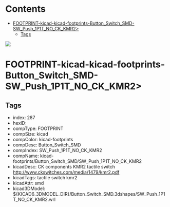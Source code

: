 



Contents
========

* [FOOTPRINT-kicad-kicad-footprints-Button_Switch_SMD-SW_Push_1P1T_NO_CK_KMR2>](#footprint-kicad-kicad-footprints-button_switch_smd-sw_push_1p1t_no_ck_kmr2)
	* [Tags](#tags)
  
![][im]
# FOOTPRINT-kicad-kicad-footprints-Button_Switch_SMD-SW_Push_1P1T_NO_CK_KMR2>

## Tags

- index: 287
- hexID: 
- oompType: FOOTPRINT
- oompSize: kicad
- oompColor: kicad-footprints
- oompDesc: Button_Switch_SMD
- oompIndex: SW_Push_1P1T_NO_CK_KMR2
- oompName: kicad-footprints/Button_Switch_SMD/SW_Push_1P1T_NO_CK_KMR2
- kicadDesc: CK components KMR2 tactile switch http://www.ckswitches.com/media/1479/kmr2.pdf
- kicadTags: tactile switch kmr2
- kicadAttr: smd
- kicad3DModel: ${KICAD6_3DMODEL_DIR}/Button_Switch_SMD.3dshapes/SW_Push_1P1T_NO_CK_KMR2.wrl



[im]: image.png
